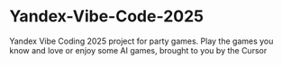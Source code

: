 # Yandex-Vibe-Code-2025
Yandex Vibe Coding 2025 project for party games. Play the games you know and love or enjoy some AI games, brought to you by the Cursor
